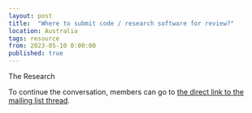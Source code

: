 ```yaml
---
layout: post
title:  "Where to submit code / research software for review?"
location: Australia
tags: resource 
from: 2023-05-10 0:00:00
published: true        
---
```


The Research

To continue the conversation, members can go to [the direct link to the mailing list thread](https://groups.google.com/g/rse-nz-au/c/lvzka29_5I4/m/3kedCoDTAQAJ).
